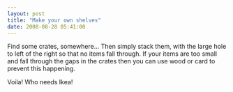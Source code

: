 ```yaml
---
layout: post
title: "Make your own shelves"
date: 2008-08-28 05:41:00
---
```


Find some crates, somewhere... Then simply stack them, with the large hole to left of the right so that no items fall through. If your items are too small and fall through the gaps in the crates then you can use wood or card to prevent this happening.

Voila! Who needs Ikea!